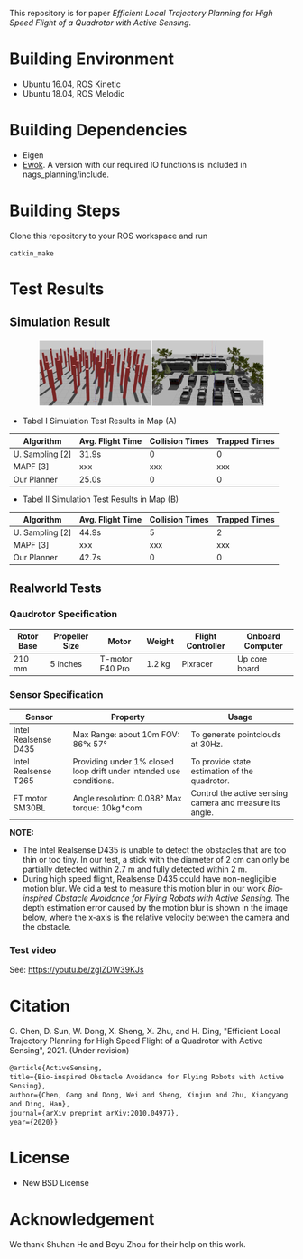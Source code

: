 This repository is for paper *Efficient Local Trajectory Planning for High Speed Flight of a Quadrotor with Active Sensing*.
# Building Environment
- Ubuntu 16.04, ROS Kinetic
- Ubuntu 18.04, ROS Melodic
# Building Dependencies
- Eigen
- [Ewok](https://github.com/VladyslavUsenko/ewok/tree/master/ewok_ring_buffer/include/ewok). A version with our required IO functions is included in nags_planning/include.
# Building Steps
Clone this repository to your ROS workspace and run
```
catkin_make
```
# Test Results
## Simulation Result

<center class="half">
  <img src="images/Map1.PNG" width = "200"/><img src="images/Map2.PNG" width = "200"/>
</center>

- Tabel I Simulation Test Results in Map (A)

| Algorithm       | Avg. Flight Time | Collision Times | Trapped Times |
|-----------------|------------------|-----------------|---------------|
| U. Sampling [2] | 31.9s            | 0               | 0             |
| MAPF [3]        | xxx              | xxx             | xxx           |
| Our Planner     | 25.0s            | 0               | 0             |

- Tabel II Simulation Test Results in Map (B) 

| Algorithm       | Avg. Flight Time | Collision Times | Trapped Times |
|-----------------|------------------|-----------------|---------------|
| U. Sampling [2] | 44.9s            | 5               | 2             |
| MAPF [3]        | xxx              | xxx             | xxx           |
| Our Planner     | 42.7s            | 0               | 0             |

## Realworld Tests
### Qaudrotor Specification

| Rotor Base | Propeller Size | Motor           | Weight | Flight Controller | Onboard Computer |
|------------|----------------|-----------------|--------|-------------------|------------------|
| 210 mm     | 5 inches       | T-motor F40 Pro | 1.2 kg | Pixracer          | Up core board    |

### Sensor Specification

| Sensor                | Property                                                             | Usage                                                            |
|-----------------------|----------------------------------------------------------------------|------------------------------------------------------------------|
| Intel Realsense D435  | Max Range: about 10m FOV: 86°x 57°                                   | To generate pointclouds at 30Hz.                                 |
| Intel Realsense T265  | Providing under 1% closed  loop drift under intended use conditions. | To provide state estimation of the quadrotor.                    |
| FT motor SM30BL       | Angle resolution: 0.088° Max torque: 10kg*com                        | Control the active sensing camera and measure its angle.         |

**NOTE:**
- The Intel Realsense D435 is unable to detect the obstacles that are too thin or too tiny. In our test, a stick with the diameter of 2 cm can only be partially detected within 2.7 m and fully detected within 2 m.
- During high speed flight, Realsense D435 could have non-negligible motion blur. We did a test to measure this motion blur in our work *Bio-inspired Obstacle Avoidance for Flying Robots with Active Sensing*. The depth estimation error caused by the motion blur is shown in the image below, where the x-axis is the relative velocity between the camera and the obstacle.

### **Test video**

See:
<https://youtu.be/zgIZDW39KJs>

# Citation
G. Chen, D. Sun, W. Dong, X. Sheng, X. Zhu, and H. Ding, "Efficient Local Trajectory Planning for High Speed Flight of a Quadrotor with Active Sensing", 2021. (Under revision)

```
@article{ActiveSensing,
title={Bio-inspired Obstacle Avoidance for Flying Robots with Active Sensing},
author={Chen, Gang and Dong, Wei and Sheng, Xinjun and Zhu, Xiangyang and Ding, Han},
journal={arXiv preprint arXiv:2010.04977},
year={2020}}
```

# License
+ New BSD License 

# Acknowledgement
We thank Shuhan He and Boyu Zhou for their help on this work.

